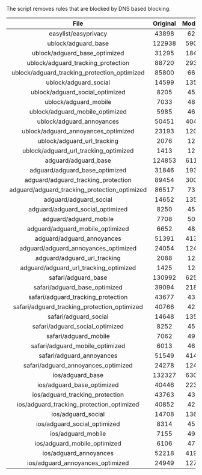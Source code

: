The script removes rules that are blocked by DNS based blocking.


| File | Original | Modified |
|:----:|:-----:|:-----:|
| easylist/easyprivacy | 43898 | 6215 |
| ublock/adguard_base | 122938 | 59089 |
| ublock/adguard_base_optimized | 31295 | 18455 |
| ublock/adguard_tracking_protection | 88720 | 29351 |
| ublock/adguard_tracking_protection_optimized | 85800 | 6671 |
| ublock/adguard_social | 14599 | 13523 |
| ublock/adguard_social_optimized | 8205 | 4503 |
| ublock/adguard_mobile | 7033 | 4865 |
| ublock/adguard_mobile_optimized | 5985 | 4636 |
| ublock/adguard_annoyances | 50451 | 40457 |
| ublock/adguard_annoyances_optimized | 23193 | 12004 |
| ublock/adguard_url_tracking | 2076 | 1233 |
| ublock/adguard_url_tracking_optimized | 1413 | 1230 |
| adguard/adguard_base | 124853 | 61104 |
| adguard/adguard_base_optimized | 31846 | 19311 |
| adguard/adguard_tracking_protection | 89454 | 30034 |
| adguard/adguard_tracking_protection_optimized | 86517 | 7310 |
| adguard/adguard_social | 14652 | 13584 |
| adguard/adguard_social_optimized | 8250 | 4547 |
| adguard/adguard_mobile | 7708 | 5040 |
| adguard/adguard_mobile_optimized | 6652 | 4800 |
| adguard/adguard_annoyances | 51391 | 41320 |
| adguard/adguard_annoyances_optimized | 24054 | 12403 |
| adguard/adguard_url_tracking | 2088 | 1243 |
| adguard/adguard_url_tracking_optimized | 1425 | 1240 |
| safari/adguard_base | 130992 | 62535 |
| safari/adguard_base_optimized | 39094 | 21836 |
| safari/adguard_tracking_protection | 43677 | 4342 |
| safari/adguard_tracking_protection_optimized | 40766 | 4249 |
| safari/adguard_social | 14648 | 13574 |
| safari/adguard_social_optimized | 8252 | 4537 |
| safari/adguard_mobile | 7062 | 4901 |
| safari/adguard_mobile_optimized | 6013 | 4662 |
| safari/adguard_annoyances | 51549 | 41409 |
| safari/adguard_annoyances_optimized | 24278 | 12470 |
| ios/adguard_base | 132327 | 63051 |
| ios/adguard_base_optimized | 40446 | 22354 |
| ios/adguard_tracking_protection | 43763 | 4350 |
| ios/adguard_tracking_protection_optimized | 40852 | 4257 |
| ios/adguard_social | 14708 | 13606 |
| ios/adguard_social_optimized | 8314 | 4551 |
| ios/adguard_mobile | 7155 | 4942 |
| ios/adguard_mobile_optimized | 6106 | 4700 |
| ios/adguard_annoyances | 52218 | 41974 |
| ios/adguard_annoyances_optimized | 24949 | 12751 |